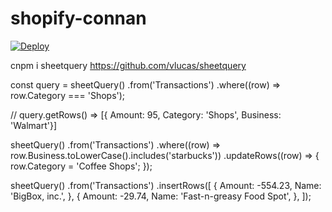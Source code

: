 # shopify-connan


[![Deploy](https://www.herokucdn.com/deploy/button.svg)](https://heroku.com/deploy?template=https://github.com/wanghaisheng/shop-connan/tree/main)


cnpm i sheetquery
https://github.com/vlucas/sheetquery


const query = sheetQuery()
  .from('Transactions')
  .where((row) => row.Category === 'Shops');

// query.getRows() => [{ Amount: 95, Category: 'Shops', Business: 'Walmart'}]


sheetQuery()
  .from('Transactions')
  .where((row) => row.Business.toLowerCase().includes('starbucks'))
  .updateRows((row) => {
    row.Category = 'Coffee Shops';
  });



sheetQuery()
  .from('Transactions')
  .insertRows([
    {
      Amount: -554.23,
      Name: 'BigBox, inc.',
    },
    {
      Amount: -29.74,
      Name: 'Fast-n-greasy Food Spot',
    },
  ]);

